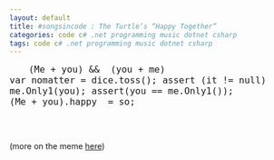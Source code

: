 ```yaml
---
layout: default
title: #songsincode : The Turtle’s “Happy Together”
categories: code c# .net programming music dotnet csharp
tags: code c# .net programming music dotnet csharp
---
```


  <pre class="c#">
    <font size="4">(Me + you) &amp;&amp;  (you + me)
var nomatter = dice.toss(); assert (it != null)
me.Only1(you); assert(you == me.Only1());
(Me + you).happy  = so;</font>
  </pre>

<pre class="c#"> </pre>

<p>(more on the meme <a href="http://www.wait-till-i.com/2009/08/21/wow-so-that-is-how-memes-happen-songsincode/" target="_blank">here</a>)</p>

<pre class="c#"> </pre>

<pre class="c#"> </pre>